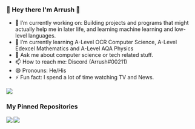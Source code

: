 ### 👋 Hey there I'm Arrush 👋

<!-- **ArrushC/ArrushC** is a ✨ _special_ ✨ repository because its `README.md` (this file) appears on your GitHub profile.-->

- 🔭 I’m currently working on: Building projects and programs that might actually help me in later life, and learning machine learning and low-level languages.
- 🌱 I’m currently learning A-Level OCR Computer Science, A-Level Edexcel Mathematics and A-Level AQA Physics
- 💬 Ask me about computer science or tech related stuff.
- 📫 How to reach me: Discord (Arrush#00211)
- 😄 Pronouns: He/His
- ⚡ Fun fact: I spend a lot of time watching TV and News.

<img src="https://github-readme-stats.vercel.app/api?username=ArrushC&&show_icons=true&hide_border=true&title_color=ffffff&icon_color=4C71F2&text_color=daf7dc&bg_color=151515">

### My Pinned Repositories

<a href="https://github.com/ArrushC/Server-side-Learning-In-Python">
  <img align="left" src="https://github-readme-stats.vercel.app/api/pin/?username=ArrushC&repo=Server-side-Learning-In-Python" />
</a>
<a href="https://github.com/ArrushC/PiGuide">
  <img align="left" src="https://github-readme-stats.vercel.app/api/pin/?username=ArrushC&repo=PiGuide" />
</a>

